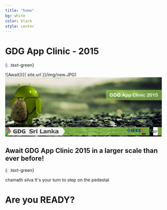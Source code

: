 ```yaml
---
title: "home"
bg: white
color: black
style: center
---
```



# **GDG** App Clinic - 2015
{: .text-green}

![Await]({{ site.url }}/img/new.JPG)
![Image description](/img/new.JPG)

## Await GDG App Clinic 2015 in a larger scale than ever before!
{: .text-green}

chamath silva
It's your turn to step on the pedestal

# Are you READY?


